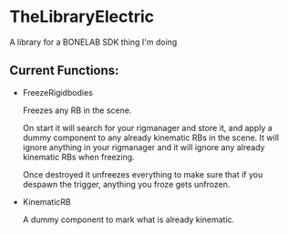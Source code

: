 # TheLibraryElectric

A library for a BONELAB SDK thing I'm doing

## Current Functions:
* FreezeRigidbodies

  Freezes any RB in the scene.

  On start it will search for your rigmanager and store it, and apply a dummy component to any already kinematic RBs in the scene.
  It will ignore anything in your rigmanager and it will ignore any already kinematic RBs when freezing.

  Once destroyed it unfreezes everything to make sure that if you despawn the trigger, anything you froze gets unfrozen.

* KinematicRB

   A dummy component to mark what is already kinematic.
